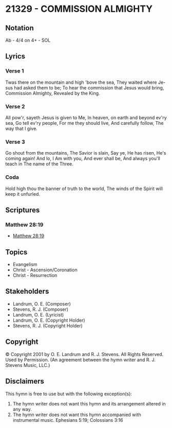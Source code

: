 # 21329 - COMMISSION ALMIGHTY

## Notation

Ab - 4/4 on 4+ - SOL

## Lyrics

### Verse 1

Twas there on the mountain and high 'bove the sea, They waited where Je-sus had asked them to be; To hear the commission that Jesus would bring, Commission Almighty, Revealed by the King. 

### Verse 2

All pow'r, sayeth Jesus is given to Me, In heaven, on earth and beyond ev'ry sea, Go tell ev'ry people, For me they should live, And carefully follow, The way that I give. 

### Verse 3

Go shout from the mountains, The Savior is slain, Say ye, He has risen, He's coming again! And lo, I Am with you, And ever shall be, And always you'll teach in The name of the Three. 

### Coda

Hold high thou the banner of truth to the world, The winds of the Spirit will keep it unfurled.


## Scriptures

### Matthew 28:19

- [Matthew 28:19](https://www.biblegateway.com/passage/?search=Matthew%2028%3A19)


## Topics

- Evangelism
- Christ -  Ascension/Coronation
- Christ - Resurrection

## Stakeholders

- Landrum, O. E. (Composer)
- Stevens, R. J. (Composer)
- Landrum, O. E. (Lyricist)
- Landrum, O. E. (Copyright Holder)
- Stevens, R. J. (Copyright Holder)

## Copyright

© Copyright 2001 by O. E. Landrum and R. J. Stevens.  All Rights Reserved. Used by Permission.
(An agreement between the hymn writer and R. J. Stevens Music, LLC.)

## Disclaimers

This hymn is free to use but with the following exception(s):
1. The hymn writer does not want this hymn and its arrangement altered in any way.
2. The hymn writer does not want this hymn accompanied with instrumental music.
Ephesians 5:19; Colossians 3:16

